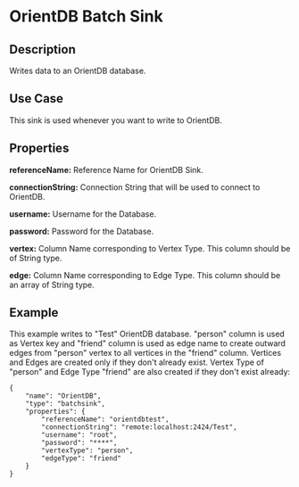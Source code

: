 # OrientDB Batch Sink

Description
-----------

Writes data to an OrientDB database.

Use Case
--------

This sink is used whenever you want to write to OrientDB.

Properties
----------

**referenceName:** Reference Name for OrientDB Sink.

**connectionString:** Connection String that will be used to connect to OrientDB.

**username:** Username for the Database.

**password:** Password for the Database.

**vertex:** Column Name corresponding to Vertex Type. This column should be of String type.

**edge:** Column Name corresponding to Edge Type. This column should be an array of String type.

Example
-------

This example writes to "Test" OrientDB database. "person" column is used as Vertex key and "friend" column is used as
edge name to create outward edges from "person" vertex to all vertices in the "friend" column. Vertices and Edges are
created only if they don't already exist. Vertex Type of "person" and Edge Type "friend" are also created if they
don't exist already:

    {
        "name": "OrientDB",
        "type": "batchsink",
        "properties": {
            "referenceName": "orientdbtest",
            "connectionString": "remote:localhost:2424/Test",
            "username": "root",
            "password": "****",
            "vertexType": "person",
            "edgeType": "friend"
        }
    }

